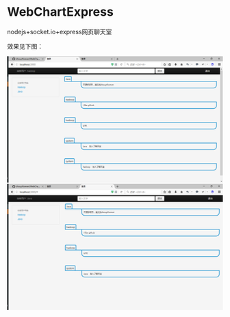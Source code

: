 # WebChartExpress
nodejs+socket.io+express网页聊天室

效果见下图：

![效果图](./public/img/QQ截图20160406135120.png)
![效果图2](./public/img/QQ截图20160406135152.png)